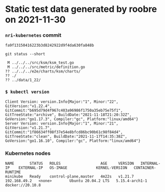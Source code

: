 # Static test data generated by roobre on 2021-11-30

### `nri-kubernetes` commit
```
fa9f13150416223b3d8242922d9f4da630fa848b
```

`git status --short`

```
 M ../../../src/ksm/ksm_test.go
 M ../../../src/metric/definition.go
?? ../../../e2e/charts/ksm/charts/
?? ./
?? ../data/1_22/
```

### `$ kubectl version`
```
Client Version: version.Info{Major:"1", Minor:"22", GitVersion:"v1.22.4", GitCommit:"b695d79d4f967c403a96986f1750a35eb75e75f1", GitTreeState:"archive", BuildDate:"2021-11-18T21:20:32Z", GoVersion:"go1.17.3", Compiler:"gc", Platform:"linux/amd64"}
Server Version: version.Info{Major:"1", Minor:"21", GitVersion:"v1.21.7", GitCommit:"1f86634ff08f37e54e8bfcd86bc90b61c98f84d4", GitTreeState:"clean", BuildDate:"2021-11-17T14:35:38Z", GoVersion:"go1.16.10", Compiler:"gc", Platform:"linux/amd64"}
```

### Kubernetes nodes
```
NAME       STATUS   ROLES                  AGE     VERSION   INTERNAL-IP    EXTERNAL-IP   OS-IMAGE             KERNEL-VERSION   CONTAINER-RUNTIME
minikube   Ready    control-plane,master   4m22s   v1.21.7   192.168.49.2   <none>        Ubuntu 20.04.2 LTS   5.15.4-arch1-1   docker://20.10.8
```
